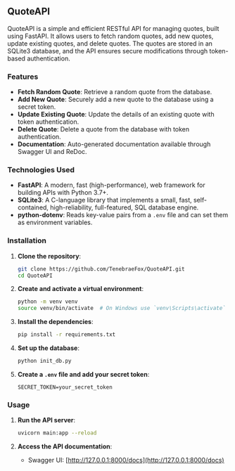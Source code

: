 ## QuoteAPI

QuoteAPI is a simple and efficient RESTful API for managing quotes, built using FastAPI. It allows users to fetch random quotes, add new quotes, update existing quotes, and delete quotes. The quotes are stored in an SQLite3 database, and the API ensures secure modifications through token-based authentication.

### Features

- **Fetch Random Quote**: Retrieve a random quote from the database.
- **Add New Quote**: Securely add a new quote to the database using a secret token.
- **Update Existing Quote**: Update the details of an existing quote with token authentication.
- **Delete Quote**: Delete a quote from the database with token authentication.
- **Documentation**: Auto-generated documentation available through Swagger UI and ReDoc.

### Technologies Used

- **FastAPI**: A modern, fast (high-performance), web framework for building APIs with Python 3.7+.
- **SQLite3**: A C-language library that implements a small, fast, self-contained, high-reliability, full-featured, SQL database engine.
- **python-dotenv**: Reads key-value pairs from a `.env` file and can set them as environment variables.

### Installation

1. **Clone the repository**:
   ```bash
   git clone https://github.com/TenebraeFox/QuoteAPI.git
   cd QuoteAPI
   ```

2. **Create and activate a virtual environment**:
   ```bash
   python -m venv venv
   source venv/bin/activate  # On Windows use `venv\Scripts\activate`
   ```

3. **Install the dependencies**:
   ```bash
   pip install -r requirements.txt
   ```

4. **Set up the database**:
   ```bash
   python init_db.py
   ```

5. **Create a `.env` file and add your secret token**:
   ```plaintext
   SECRET_TOKEN=your_secret_token
   ```

### Usage

1. **Run the API server**:
   ```bash
   uvicorn main:app --reload
   ```

2. **Access the API documentation**:
   - Swagger UI: [http://127.0.0.1:8000/docs](http://127.0.0.1:8000/docs)
